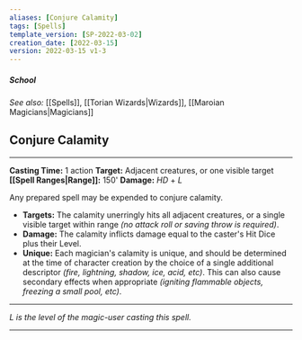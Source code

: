 ```yaml
---
aliases: [Conjure Calamity]
tags: [Spells]
template_version: [SP-2022-03-02]
creation_date: [2022-03-15]
version: 2022-03-15 v1-3
---
```

##### School
*See also:* [[Spells]], [[Torian Wizards|Wizards]], [[Maroian Magicians|Magicians]]
## Conjure Calamity
___
**Casting Time:** 1 action
**Target:** Adjacent creatures, or one visible target
**[[Spell Ranges|Range]]:** 150'
**Damage:** $HD$ + $L$

Any prepared spell may be expended to conjure calamity.

- **Targets:** The calamity unerringly hits all adjacent creatures, or a single visible target within range *(no attack roll or saving throw is required)*.
- **Damage:** The calamity inflicts damage equal to the caster's Hit Dice plus their Level.
- **Unique:** Each magician's calamity is unique, and should be determined at the time of character creation by the choice of a single additional descriptor *(fire, lightning, shadow, ice, acid, etc)*. This can also cause secondary effects when appropriate *(igniting flammable objects, freezing a small pool, etc)*.

---
*$L$ is the level of the magic-user casting this spell.*
___
